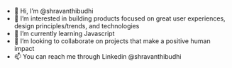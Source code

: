 - 👋 Hi, I’m @shravanthibudhi
- 👀 I’m interested in building products focused on great user experiences, design principles/trends, and technologies
- 🌱 I’m currently learning Javascript
- 💞️ I’m looking to collaborate on projects that make a positive human impact
- 📫 You can reach me through Linkedin @shravanthibudhi

<!---
shravanthibudhi/shravanthibudhi is a ✨ special ✨ repository because its `README.md` (this file) appears on your GitHub profile.
You can click the Preview link to take a look at your changes.
--->
